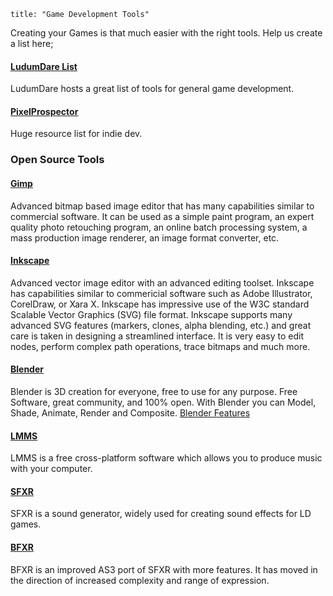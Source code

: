 ```
title: "Game Development Tools"
```

Creating your Games is that much easier with the right tools. Help us create a list here;

#### [LudumDare List](http://www.ludumdare.com/compo/tools/)

LudumDare hosts a great list of tools for general game development.

#### [PixelProspector](http://www.pixelprospector.com/indie-resources/)

Huge resource list for indie dev.

### Open Source Tools

#### [Gimp](http://www.gimp.org/)

Advanced bitmap based image editor that has many capabilities similar to commercial software. It can be used as a simple paint program, an expert quality photo retouching program, an online batch processing system, a mass production image renderer, an image format converter, etc.

#### [Inkscape](http://www.inkscape.org/)

Advanced vector image editor with an advanced editing toolset. Inkscape has capabilities similar to commericial software such as Adobe Illustrator, CorelDraw, or Xara X. Inkscape has impressive use of the W3C standard Scalable Vector Graphics (SVG) file format.
Inkscape supports many advanced SVG features (markers, clones, alpha blending, etc.) and great care is taken in designing a streamlined interface. It is very easy to edit nodes, perform complex path operations, trace bitmaps and much more.

#### [Blender](http://www.blender.org/)

Blender is 3D creation for everyone, free to use for any purpose. Free Software, great community, and 100% open.
With Blender you can Model, Shade, Animate, Render and Composite.
[Blender Features](http://www.blender.org/features-gallery/features/)

#### [LMMS](http://lmms.sourceforge.net/)

LMMS is a free cross-platform software which allows you to produce music with your computer.

#### [SFXR](http://www.drpetter.se/project_sfxr.html)

SFXR is a sound generator, widely used for creating sound effects for LD games.

#### [BFXR](http://www.bfxr.net/)

BFXR is an improved AS3 port of SFXR with more features. It has moved in the direction of increased complexity and range of expression.
